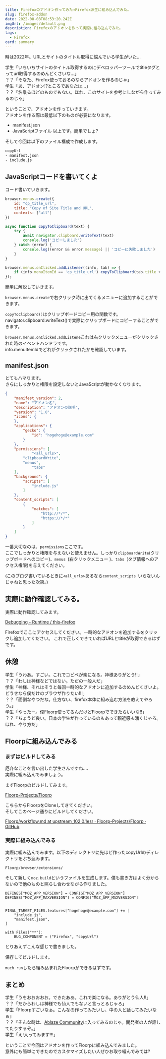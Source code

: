 ```yaml
---
title: Firefoxのアドオン作ってみた→Firefox派生に組み込んでみた。
slug: firefox-addon
date: 2022-08-08T08:53:20.242Z
imgUrl: /images/default.png
description: Firefoxのアドオンを作って実際に組み込んでみた。
tags:
  - Firefox
card: summary
---
```

時は2022年。URLとサイトのタイトル取得に悩んでいる学生がいた...

学生「いちいちサイトのタイトル取得するのにデベロッパーツールでtitleタグとってurl取得するのめんどくさいな...」  
？？「そなた、Firefox使っておるのならアドオンを作るのじゃ」  
学生「あ、アドオン!?ところであなたは...」  
？？「名乗るほどのものでもない。ほれ、このサイトを参考にしながら作ってみるのじゃ」

ということで、アドオンを作っていきます。  
アドオンを作る際は最低以下のものが必要になります。
- manifest.json
- JavaScriptファイル
以上です。簡単でしょ?

そして今回は以下のファイル構成で作成します。
```bash
copyUrl
- manifest.json
- include.js
```

## JavaScriptコードを書いてくよ

コード書いていきます。
```js
browser.menus.create({
    id: "cp_title_url",
    title: "Copy of Site Title and URL",
    contexts: ["all"]
})

async function copyToClipboard(text) {
    try {
        await navigator.clipboard.writeText(text)
        console.log('コピーしました')
    } catch (error) {
        console.log((error && error.message) || 'コピーに失敗しました')
    }
}

browser.menus.onClicked.addListener((info, tab) => {
    if (info.menuItemId == 'cp_title_url') copyToClipboard(tab.title + " / " + tab.url);
});
```

簡単に解説していきます。

`browser.menus.create`で右クリック時に出てくるメニューに追加することができます。  

`copyToClipboard()`はクリップボードコピー用の関数です。  
navigator.clipboard.writeText()で実際にクリップボードにコピーすることができます。  

`browser.menus.onClicked.addListene`これは右クリックメニューがクリックされた時のイベントハンドラです。  
info.menuItemIdでどれがクリックされたかを確認しています。

## manifest.json
とてもハマります。  
さらにしっかりと権限を設定しないとJavaScriptが動かなくなります。

```json
{
	"manifest_version": 2,
	"name": "アドオン名",
	"description": "アドオンの説明",
	"version": "1.0",
    "icons": {
    },
	"applications": {
		"gecko": {
			"id": "hogehoge@example.com"
		}
	},
	"permissions": [
        	"<all_urls>",
		"clipboardWrite",
		"menus",
        	"tabs"
    ],
    "background": {
		"scripts": [
			"include.js"
		]
    },
	"content_scripts": [
		{
			"matches": [
				"http://*/*",
				"https://*/*"
			]
		}
	]
}
```

一番大切なのは、`permissions`ここです。  
ここでしっかりと権限を与えないと使えません。しっかり`clipboardWrite`(クリップボードへのコピー)、`menus `(右クリックメニュー )、`tabs `(タブ情報へのアクセス権限)を与えてください。

(このブログ書いているときに`<all_urls>`あるなら`content_scripts `いらないんじゃねと思った次第。)

## 実際に動作確認してみる。
実際に動作確認してみます。  

[Debugging - Runtime / this-firefox](about:debugging#/runtime/this-firefox)

Firefoxでここにアクセスしてください。一時的なアドオンを追加するをクリックし追加してください。
これで正しくできていればURLとtitleが取得できるはずです。

## 休憩
学生「うわあ。すごい。これでコピペが楽になる。神様ありがとう!!」  
？？「わしは神様などではない。ただの一般人だ」  
学生「神様、それはそうと毎回一時的なアドオンに追加するのめんどくさいよ。どうせなら僕だけのブラウザ作りたい!!!」  
？？「面倒なやつだな。仕方ない、firefox本体に組み込む方法を教えてやろう。」  
学生「やったー。僕Floorp使ってるんだけどFloorpでできたらいいな!!」  
？？「ちょうど良い。日本の学生が作っているのもあって親近感も湧くじゃろ。ほれ、やり方だ」

## Floorpに組み込んでみる
### まずはビルドしてみる
厄介なことを言い出した学生さんですね....  
実際に組み込んでみましょう。

まずFloorpのビルドしてみます。

[Floorp-Projects/Floorp](https://github.com/Floorp-Projects/Floorp)

こちらからFloorpをCloneしてきてください。  
そしてこのページ通りにビルドしてください。

[Floorp/workflow.md at upstream_102.0.1esr · Floorp-Projects/Floorp · GitHub](https://github.com/Floorp-Projects/Floorp/blob/upstream_102.0.1esr/.github/workflow.md)

### 実際に組み込んでみる
実際に組み込んでみます。以下のディレクトリに先ほど作ったcopyUrlのディレクトリをぶち込みます。

`Floorp/browser/extensions/`

そして新しく`moz.build`というファイルを生成します。僕も書き方はよく分からないので他のものと照らし合わせながら作りました。

```
DEFINES["MOZ_APP_VERSION"] = CONFIG["MOZ_APP_VERSION"]
DEFINES["MOZ_APP_MAXVERSION"] = CONFIG["MOZ_APP_MAXVERSION"]


FINAL_TARGET_FILES.features["hogehoge@example.com"] += [
    "include.js",
    "manifest.json",
]

with Files("**"):
    BUG_COMPONENT = ("Firefox", "copyUrl")
```

とりあえずこんな感じで書きました。

保存してビルドします。

`much run`したら組み込まれたFloorpができるはずです。


## まとめ
学生「うをおおおおお。できたああ。これで楽になる。ありがとう仙人!!」  
？？「だからわしは神様でも仙人でもないと言っとるじゃろ」  
学生「Floorpすごいなぁ。こんなの作ってみたいし、中の人と話してみたいなぁ」  
？？「そんな時は、[Ablaze Community](https://discord.com/invite/NCYYwx2Enn)に入ってみるのじゃ。開発者の人が話してたりするぞ。」  
学生「え!入ってみます!!!」


ということで今回はアドオンを作ってFloorpに組み込んでみました。  
意外にも簡単にできたのでカスタマイズしたい人ぜひお取り組んでみては?